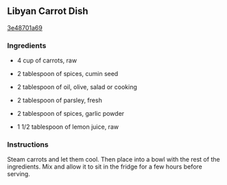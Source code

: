 ## Libyan Carrot Dish

[3e48701a69](http://www.food.com/recipe/libyan-carrot-dish-432088)

### Ingredients

 - 4 cup of carrots, raw

 - 2 tablespoon of spices, cumin seed

 - 2 tablespoon of oil, olive, salad or cooking

 - 2 tablespoon of parsley, fresh

 - 2 tablespoon of spices, garlic powder

 - 1 1/2 tablespoon of lemon juice, raw

### Instructions

Steam carrots and let them cool. Then place into a bowl with the rest of the ingredients. Mix and allow it to sit in the fridge for a few hours before serving.